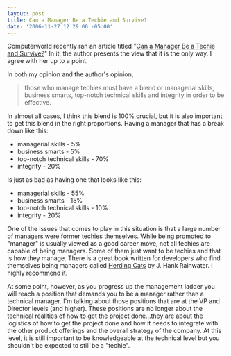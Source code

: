 ```yaml
---
layout: post
title: Can a Manager Be a Techie and Survive?
date: '2006-11-27 12:29:00 -05:00'
---
```


Computerworld recently ran an article titled "[Can a Manager Be a Techie and Survive?](http://www.computerworld.com/action/article.do?command=viewArticleBasic&articleId=272778&pageNumber=2)" In it, the author presents the view that it is the only way. I agree with her up to a point.

In both my opinion and the author's opinion, 

> those who manage techies must have a blend or managerial skills, business smarts, top-notch technical skills and integrity in order to be effective.

In almost all cases, I think this blend is 100% crucial, but it is also important to get this blend in the right proportions. Having a manager that has a break down like this:

*   managerial skills - 5%
*   business smarts - 5%
*   top-notch technical skills - 70%
*   integrity - 20% 

Is just as bad as having one that looks like this:

*   managerial skills - 55%
*   business smarts - 15%
*   top-notch technical skills - 10%
*   integrity - 20% 

One of the issues that comes to play in this situation is that a large number of managers were former techies themselves. While being promoted to "manager" is usually viewed as a good career move, not all techies are capable of being managers. Some of them just want to be techies and that is how they manage. There is a great book written for developers who find themselves being managers called [Herding Cats](http://amzn.to/28JJVdl) by J. Hank Rainwater. I highly recommend it.

At some point, however, as you progress up the management ladder you will reach a position that demands you to be a manager rather than a technical manager. I'm talking about those positions that are at the VP and Director levels (and higher). These positions are no longer about the technical realities of how to get the project done...they are about the logistics of how to get the project done and how it needs to integrate with the other product offerings and the overall strategy of the company. At this level, it is still important to be knowledgeable at the technical level but you shouldn't be expected to still be a "techie".
